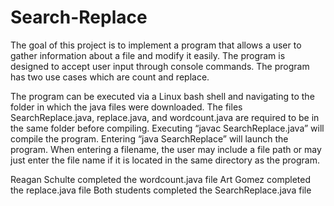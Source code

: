 # Search-Replace

The goal of this project is to implement a program that allows a user to gather information about a file and modify it easily. The program is designed to accept user input through console commands. The program has two use cases which are count and replace.

The program can be executed via a Linux bash shell and navigating to the folder in which the java files were downloaded. The files SearchReplace.java, replace.java, and wordcount.java are required to be in the same folder before compiling. Executing “javac SearchReplace.java” will compile the program. Entering “java SearchReplace” will launch the program. When entering a filename, the user may include a file path or may just enter the file name if it is located in the same directory as the program.

Reagan Schulte completed the wordcount.java file
Art Gomez completed the replace.java file
Both students completed the SearchReplace.java file